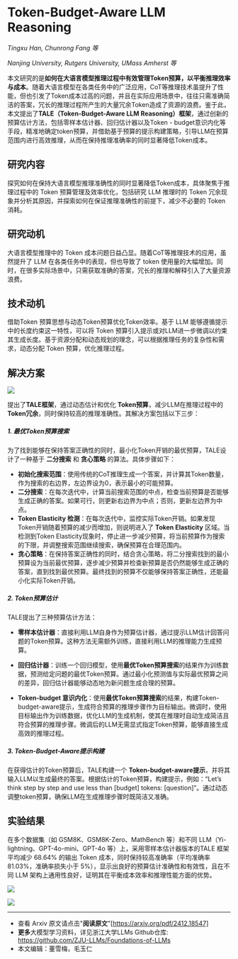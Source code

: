 # Token-Budget-Aware LLM Reasoning

_Tingxu Han, Chunrong Fang 等_

_Nanjing University, Rutgers University, UMass Amherst 等_

本文研究的是**如何在大语言模型推理过程中有效管理Token预算，以平衡推理效率与成本**。随着大语言模型在各类任务中的广泛应用，CoT等推理技术虽提升了性能，但也引发了Token成本过高的问题，并且在实际应用场景中，往往只需准确简洁的答案，冗长的推理过程所产生的大量冗余Token造成了资源的浪费。鉴于此，本文提出了**TALE（Token-Budget-Aware LLM Reasoning）框架**，通过创新的预算估计方法，包括零样本估计器、回归估计器以及Token - budget意识内化等手段，精准地确定token预算，并借助基于预算的提示构建策略，引导LLM在预算范围内进行高效推理，从而在保持推理准确率的同时显著降低Token成本。 

## 研究内容
探究如何在保持大语言模型推理准确性的同时显著降低Token成本，具体聚焦于推理过程中的 Token 预算管理及效率优化，包括研究 LLM 推理时的 Token 冗余现象并分析其原因，并探索如何在保证推理准确性的前提下，减少不必要的 Token 消耗。

## 研究动机
大语言模型推理中的 Token 成本问题日益凸显。随着CoT等推理技术的应用，虽然提升了 LLM 在各类任务中的表现，但也导致了 token 使用量的大幅增加。同时，在很多实际场景中，只需获取准确的答案，冗长的推理和解释引入了大量资源浪费。

## 技术动机
借助Token 预算思想与动态Token预算优化Token效率。基于 LLM 能够遵循提示中的长度约束这一特性，可以将 Token 预算引入提示或对LLM进一步微调以约束其生成长度。基于资源分配和动态规划的理念，可以根据推理任务的复杂性和需求，动态分配 Token 预算，优化推理过程。

## 解决方案

![](https://fastly.jsdelivr.net/gh/bucketio/img9@main/2024/12/27/1735290462559-67f6e46b-e2f9-42e4-91e5-cbe89148ae89.png)

提出了**TALE框架**，通过动态估计和优化 **Token预算**，减少LLM在推理过程中的 **Token冗余**，同时保持较高的推理准确性。其解决方案包括以下三步：


##### 1. 最优**Token预算搜索**
为了找到能够在保持答案正确性的同时，最小化Token开销的最优预算，TALE设计了一种基于 **二分搜索** 和 **贪心策略** 的算法。具体步骤如下：

- **初始化搜索范围**：使用传统的CoT推理生成一个答案，并计算其Token数量，作为搜索的右边界，左边界设为0，表示最小的可能预算。
- **二分搜索**：在每次迭代中，计算当前搜索范围的中点，检查当前预算是否能够生成正确的答案。如果可行，则更新右边界为中点；否则，更新左边界为中点。
- **Token Elasticity 检测**：在每次迭代中，监控实际Token开销。如果发现Token开销随着预算的减少而增加，则说明进入了 **Token Elasticity** 区域。当检测到Token Elasticity现象时，停止进一步减少预算，将当前预算作为搜索的下限，并调整搜索范围继续搜索，确保预算在合理范围内。
- **贪心策略**：在保持答案正确性的同时，结合贪心策略，将二分搜索找到的最小预算设为当前最优预算，逐步减少预算并检查新预算是否仍然能够生成正确的答案，直到找到最优预算。最终找到的预算不仅能够保持答案正确性，还能最小化实际Token开销。


##### 2. **Token预算估计**
TALE提出了三种预算估计方法：

- **零样本估计器**：直接利用LLM自身作为预算估计器，通过提示LLM估计回答问题的Token预算。这种方法无需额外训练，直接利用LLM的推理能力生成预算。

- **回归估计器**：训练一个回归模型，使用**最优Token预算搜索**的结果作为训练数据，预测给定问题的最优Token预算。通过最小化预测值与实际最优预算之间的差异，回归估计器能够动态地为新问题生成合理的预算。

- **Token-budget 意识内化**：使用**最优Token预算搜索**的结果，构建Token-budget-aware提示，生成符合预算的推理步骤作为目标输出。微调时，使用目标输出作为训练数据，优化LLM的生成机制，使其在推理时自动生成简洁且符合预算的推理步骤。微调后的LLM无需显式指定Token预算，能够直接生成高效的推理过程。


##### 3. **Token-Budget-Aware提示构建**
在获得估计的Token预算后，TALE构建一个 **Token-budget-aware提示**，并将其输入LLM以生成最终的答案。根据估计的Token预算，构建提示，例如：“Let’s think step by step and use less than [budget] tokens: [question]”。通过动态调整token预算，确保LLM在生成推理步骤时既简洁又准确。

## 实验结果
在多个数据集（如 GSM8K、GSM8K-Zero、MathBench 等）和不同 LLM（Yi-lightning、GPT-4o-mini、GPT-4o 等）上，采用零样本估计器版本的TALE 框架平均减少 68.64% 的输出 Token 成本，同时保持较高准确率（平均准确率 81.03%，准确率损失小于 5%），显示出良好的预算估计准确性和有效性，且在不同 LLM 架构上通用性良好，证明其在平衡成本效率和推理性能方面的优势。

![](https://fastly.jsdelivr.net/gh/bucketio/img7@main/2024/12/27/1735290490436-def48ab0-fdb1-48cb-a1da-59c8676dd99c.png)

![](https://fastly.jsdelivr.net/gh/bucketio/img17@main/2024/12/27/1735290515622-40d0033f-7ee6-4296-bc50-fcec8e2f7e64.png)

---

- 查看 Arxiv 原文请点击"**阅读原文**"[https://arxiv.org/pdf/2412.18547]
- **更多**大模型学习资料，详见浙江大学LLMs Github仓库: 
  https://github.com/ZJU-LLMs/Foundations-of-LLMs
- 本文编辑：董雪梅，毛玉仁